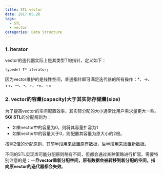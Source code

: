 ```yaml
---
title: STL vector
date: 2017.06.20
tags:
  - STL
  - vector 
categories: Data Structure
---
```


### 1. iterator
vector<T>的迭代器实际上是其类型T的指针，定义如下：
```
typedef T* iterator;
```
因为vector维护的是线性空间，普通指针即可满足迭代器的所有操作：*、->、++、--、-、+、-=、+=

### 2. vector的容量(capacity)大于其实际存储量(size)
为了提高vector的空间配置效率，其实际分配的大小通常比用户需求量更大一些。**SGI STL**的分配规则为：
* 如果vector中的容量为0，则将其容量扩容为1
* 如果vector中的容量大于0，则配置其容量为原大小的2倍。

按照2倍的分配原则，其前半段用来放置原有数据，后半段用来放置新数据。

不同的STL实现库可能分配原则稍有不同，但都会通过某种策略进行扩容。需要特别注意的是：**一旦vector重新分配空间，原有数据会被转移到新分配的空间，指向原vector的迭代器都会失效**。

